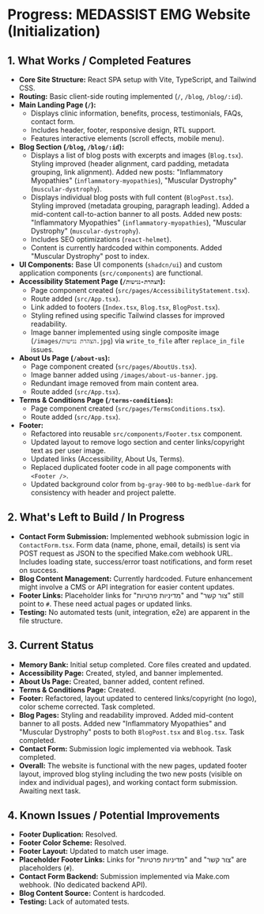 # Progress: MEDASSIST EMG Website (Initialization)

## 1. What Works / Completed Features
*   **Core Site Structure:** React SPA setup with Vite, TypeScript, and Tailwind CSS.
*   **Routing:** Basic client-side routing implemented (`/`, `/blog`, `/blog/:id`).
*   **Main Landing Page (`/`):**
    *   Displays clinic information, benefits, process, testimonials, FAQs, contact form.
    *   Includes header, footer, responsive design, RTL support.
    *   Features interactive elements (scroll effects, mobile menu).
*   **Blog Section (`/blog`, `/blog/:id`):**
    *   Displays a list of blog posts with excerpts and images (`Blog.tsx`). Styling improved (header alignment, card padding, metadata grouping, link alignment). Added new posts: "Inflammatory Myopathies" (`inflammatory-myopathies`), "Muscular Dystrophy" (`muscular-dystrophy`).
    *   Displays individual blog posts with full content (`BlogPost.tsx`). Styling improved (metadata grouping, paragraph leading). Added a mid-content call-to-action banner to all posts. Added new posts: "Inflammatory Myopathies" (`inflammatory-myopathies`), "Muscular Dystrophy" (`muscular-dystrophy`).
    *   Includes SEO optimizations (`react-helmet`).
    *   Content is currently hardcoded within components. Added "Muscular Dystrophy" post to index.
*   **UI Components:** Base UI components (`shadcn/ui`) and custom application components (`src/components`) are functional.
*   **Accessibility Statement Page (`/הצהרת-נגישות`):**
    *   Page component created (`src/pages/AccessibilityStatement.tsx`).
    *   Route added (`src/App.tsx`).
    *   Link added to footers (`Index.tsx`, `Blog.tsx`, `BlogPost.tsx`).
    *   Styling refined using specific Tailwind classes for improved readability.
    *   Image banner implemented using single composite image (`/images/הצהרת נגישות.jpg`) via `write_to_file` after `replace_in_file` issues.
*   **About Us Page (`/about-us`):**
    *   Page component created (`src/pages/AboutUs.tsx`).
    *   Image banner added using `/images/about-us-banner.jpg`.
    *   Redundant image removed from main content area.
    *   Route added (`src/App.tsx`).
*   **Terms & Conditions Page (`/terms-conditions`):**
    *   Page component created (`src/pages/TermsConditions.tsx`).
    *   Route added (`src/App.tsx`).
*   **Footer:**
    *   Refactored into reusable `src/components/Footer.tsx` component.
    *   Updated layout to remove logo section and center links/copyright text as per user image.
    *   Updated links (Accessibility, About Us, Terms).
    *   Replaced duplicated footer code in all page components with `<Footer />`.
    *   Updated background color from `bg-gray-900` to `bg-medblue-dark` for consistency with header and project palette.

## 2. What's Left to Build / In Progress
*   **Contact Form Submission:** Implemented webhook submission logic in `ContactForm.tsx`. Form data (name, phone, email, details) is sent via POST request as JSON to the specified Make.com webhook URL. Includes loading state, success/error toast notifications, and form reset on success.
*   **Blog Content Management:** Currently hardcoded. Future enhancement might involve a CMS or API integration for easier content updates.
*   **Footer Links:** Placeholder links for "מדיניות פרטיות" and "צור קשר" still point to `#`. These need actual pages or updated links.
*   **Testing:** No automated tests (unit, integration, e2e) are apparent in the file structure.

## 3. Current Status
*   **Memory Bank:** Initial setup completed. Core files created and updated.
*   **Accessibility Page:** Created, styled, and banner implemented.
*   **About Us Page:** Created, banner added, content refined.
*   **Terms & Conditions Page:** Created.
*   **Footer:** Refactored, layout updated to centered links/copyright (no logo), color scheme corrected. Task completed.
*   **Blog Pages:** Styling and readability improved. Added mid-content banner to all posts. Added new "Inflammatory Myopathies" and "Muscular Dystrophy" posts to both `BlogPost.tsx` and `Blog.tsx`. Task completed.
*   **Contact Form:** Submission logic implemented via webhook. Task completed.
*   **Overall:** The website is functional with the new pages, updated footer layout, improved blog styling including the two new posts (visible on index and individual pages), and working contact form submission. Awaiting next task.

## 4. Known Issues / Potential Improvements
*   **Footer Duplication:** Resolved.
*   **Footer Color Scheme:** Resolved.
*   **Footer Layout:** Updated to match user image.
*   **Placeholder Footer Links:** Links for "מדיניות פרטיות" and "צור קשר" are placeholders (`#`).
*   **Contact Form Backend:** Submission implemented via Make.com webhook. (No dedicated backend API).
*   **Blog Content Source:** Content is hardcoded.
*   **Testing:** Lack of automated tests.
